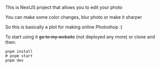 This is NextJS project that allows you to edit your photo

You can make some color changes, blur photo or make it sharper

So this is basically a plot for making online Photoshop :)

To start using it ~~go to my website~~ (not deployed any more) or clone and then:
```
pnpm install
# pnpm start
pnpm dev
```
